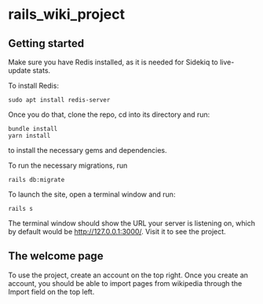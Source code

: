 # rails_wiki_project

## Getting started

Make sure you have Redis installed, as it is needed for Sidekiq to live-update stats.

To install Redis:
```
sudo apt install redis-server
```

Once you do that, clone the repo, cd into its directory and run:
```
bundle install
yarn install
```
to install the necessary gems and dependencies. 

To run the necessary migrations, run 
```
rails db:migrate
```

To launch the site, open a terminal window and run:
```
rails s
```
The terminal window should show the URL your server is listening on, which by default would be http://127.0.0.1:3000/. Visit it to see the project.

## The welcome page

To use the project, create an account on the top right. Once you create an account, you should be able to import pages from wikipedia through the Import field on the top left.
